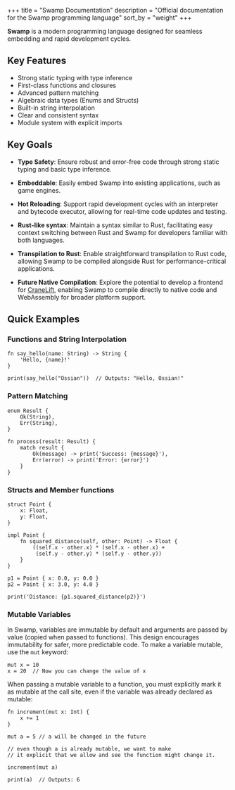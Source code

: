 +++
title = "Swamp Documentation"
description = "Official documentation for the Swamp programming language"
sort_by = "weight"
+++

**Swamp** is a modern programming language designed for seamless embedding and rapid development cycles.

## Key Features

- Strong static typing with type inference
- First-class functions and closures
- Advanced pattern matching
- Algebraic data types (Enums and Structs)
- Built-in string interpolation
- Clear and consistent syntax
- Module system with explicit imports

## Key Goals

- **Type Safety**: Ensure robust and error-free code through strong static typing and basic type inference.

- **Embeddable**: Easily embed Swamp into existing applications, such as game engines.

- **Hot Reloading**: Support rapid development cycles with an interpreter and bytecode executor, allowing for real-time code updates and testing.

- **Rust-like syntax**: Maintain a syntax similar to Rust, facilitating easy context switching between Rust and Swamp for developers familiar with both languages.

- **Transpilation to Rust**: Enable straightforward transpilation to Rust code, allowing Swamp to be compiled alongside Rust for performance-critical applications.

- **Future Native Compilation**: Explore the potential to develop a frontend for [CraneLift](https://cranelift.dev), enabling Swamp to compile directly to native code and WebAssembly for broader platform support.

## Quick Examples

### Functions and String Interpolation

```swamp
fn say_hello(name: String) -> String {
    'Hello, {name}!'
}

print(say_hello("Ossian"))  // Outputs: "Hello, Ossian!"
```

### Pattern Matching

```swamp
enum Result {
    Ok(String),
    Err(String),
}

fn process(result: Result) {
    match result {
        Ok(message) -> print('Success: {message}'),
        Err(error) -> print('Error: {error}')
    }
}
```

### Structs and Member functions

```swamp
struct Point {
    x: Float,
    y: Float,
}

impl Point {
    fn squared_distance(self, other: Point) -> Float {
        ((self.x - other.x) * (self.x - other.x) +
         (self.y - other.y) * (self.y - other.y))
    }
}

p1 = Point { x: 0.0, y: 0.0 }
p2 = Point { x: 3.0, y: 4.0 }

print('Distance: {p1.squared_distance(p2)}')
```

### Mutable Variables

In Swamp, variables are immutable by default and arguments are passed by value (copied when passed to functions).
This design encourages immutability for safer, more predictable code. To make a variable mutable, use the `mut` keyword:

```swamp
mut x = 10
x = 20  // Now you can change the value of x
```

 When passing a mutable variable to a function, you must explicitly mark it as mutable at the call site, even if the variable was already declared as mutable:

```swamp
fn increment(mut x: Int) {
    x += 1
}

mut a = 5 // a will be changed in the future

// even though a is already mutable, we want to make
// it explicit that we allow and see the function might change it.

increment(mut a)

print(a)  // Outputs: 6
```
